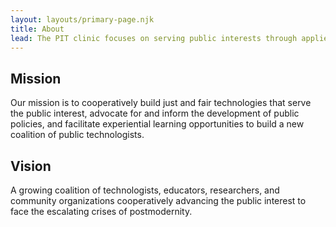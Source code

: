 ```yaml
---
layout: layouts/primary-page.njk
title: About
lead: The PIT clinic focuses on serving public interests through applied research, experiential learning, and community based organizing. We achieve this by partnering with advocates, mutual aid organizations, and special-interest groups, as well as local governments throughout the Puget Sound region. Our current work is focused on digital civic infrastructure, digital privacy, and labor policy.
---
```

## Mission

Our mission is to cooperatively build just and fair technologies that serve the public interest, advocate for and inform the development of public policies, and facilitate experiential learning opportunities to build a new coalition of public technologists.

## Vision

A growing coalition of technologists, educators, researchers, and community organizations cooperatively advancing the public interest to face the escalating crises of postmodernity.
